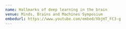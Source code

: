 ```yaml
---
name: Hallmarks of deep learning in the brain
venue: Minds, Brains and Machines Symposium
embedurl: https://www.youtube.com/embed/XbjHT_FC3-g
---
```

